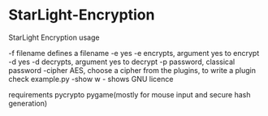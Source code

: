 # StarLight-Encryption
StarLight Encryption usage

-f filename defines a filename
-e yes -e encrypts, argument yes to encrypt
-d yes -d decrypts, argument yes to decrypt
-p password, classical password
-cipher AES, choose a cipher from the plugins, to write a plugin
check example.py
-show w - shows GNU licence

requirements
pycrypto
pygame(mostly for mouse input and secure hash generation)
